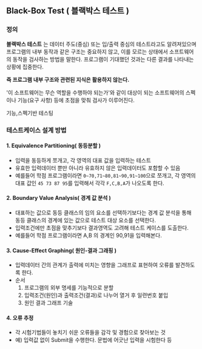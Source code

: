 ## Black-Box Test ( 블랙박스 테스트 )

### 정의
**블랙박스 테스트** 는 데이터 주도(중심) 또는 입/출력 중심의 테스트라고도 알려져있으며  
프로그램의 내부 동작과 같은 구조는 중요하지 않고, 이를 모르는 상태에서 소프트웨어의 동작을 검사하는 방법을 말한다.
프로그램이 기대했던 것과는 다른 결과를 나타내는 상황에 집중한다.

**즉 프로그램 내부 구조와 관련된 지식은 활용하지 않는다.**

'이 소프트웨어는 무슨 역할을 수행하야 되는가'와 같이 대상이 되는 소프트웨어의 스펙이나 기능(요구 사항) 등에 초점을 맞춰 검사가 이루어진다.

기능,스펙기반 테스팅

### 테스트케이스 설계 방법

#### 1. Equivalence Partitioning( 동등분할 )
  - 입력을 동등하게 쪼개고, 각 영역의 대표 값을 입력하는 테스트
  - 유효한 입력데이터 뿐만 아니라 유효하지 않은 입력데이터도 포함할 수 있음
  - 예를들어 학점 프로그램이라면 `0~70,71~80,81~90,91~100`으로 쪼개고,
  각 영역의 대표 값인 `45 73 87 95`를 입력해서 각각 `F,C,B,A`가 나오도록 한다.

#### 2. Boundary Value Analysis( 경계 값 분석 )
  - 대표하는 값으로 동등 클래스의 임의 요소를 선택하기보다는 경계 값 분석을 통해 동등 클래스의 경계에 있는 값으로 테스트 대상 요소를 선택한다.
  - 입력조건에만 초점을 맞추기보다 결과영역도 고려해 테스트 케이스를 도출한다.
  - 예를들어 학점 프로그램이라면 A,B 의 경계인 90,91을 입력해본다.
#### 3. Cause-Effect Graphing( 원인-결과 그래핑 )
  - 입력데이터 간의 관계가 출력에 미치는 영향을 그래프로 표현하여 오류를 발견하도록 한다.
  - 순서
    1. 프로그램의 외부 명세를 기능적으로 분할
    2. 입력조건(원인)과 출력조건(결과)로 나누어 열거 후 일련번호 붙입
    3. 원인 결과 그래프 기술
#### 4. 오류 추정
  - 각 시험기법들이 놓치기 쉬운 오류들을 감각 및 경험으로 찾아보는 것
  - 예) 입력값 없이 Submit을 수행한다.
    문법에 어긋난 입력을 시험한다 등
